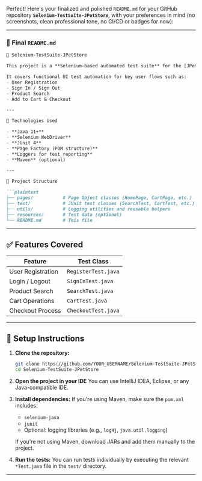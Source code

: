 Perfect! Here's your finalized and polished `README.md` for your GitHub repository **`Selenium-TestSuite-JPetStore`**, with your preferences in mind (no screenshots, clean professional tone, no CI/CD or badges for now):

---

### 📄 Final `README.md`

````markdown
🧪 Selenium-TestSuite-JPetStore

This project is a **Selenium-based automated test suite** for the [JPetStore demo website](https://jpetstore.aspectran.com/), built using the **Page Object Model (POM)** design pattern.

It covers functional UI test automation for key user flows such as:
- User Registration
- Sign In / Sign Out
- Product Search
- Add to Cart & Checkout

---

🚀 Technologies Used

- **Java 11+**
- **Selenium WebDriver**
- **JUnit 4**
- **Page Factory (POM structure)**
- **Loggers for test reporting**
- **Maven** (optional)

---

📁 Project Structure

```plaintext
├── pages/           # Page Object classes (HomePage, CartPage, etc.)
├── test/            # JUnit test classes (SearchTest, CartTest, etc.)
├── utils/           # Logging utilities and reusable helpers
├── resources/       # Test data (optional)
└── README.md        # This file
````

---

## ✅ Features Covered

| Feature           | Test Class          |
| ----------------- | ------------------- |
| User Registration | `RegisterTest.java` |
| Login / Logout    | `SignInTest.java`   |
| Product Search    | `SearchTest.java`   |
| Cart Operations   | `CartTest.java`     |
| Checkout Process  | `CheckoutTest.java` |

---

## 🔧 Setup Instructions

1. **Clone the repository:**

   ```bash
   git clone https://github.com/YOUR_USERNAME/Selenium-TestSuite-JPetStore.git
   cd Selenium-TestSuite-JPetStore
   ```

2. **Open the project in your IDE**
   You can use IntelliJ IDEA, Eclipse, or any Java-compatible IDE.

3. **Install dependencies:**
   If you're using Maven, make sure the `pom.xml` includes:

   * `selenium-java`
   * `junit`
   * Optional: logging libraries (e.g., `log4j`, `java.util.logging`)

   If you're not using Maven, download JARs and add them manually to the project.

4. **Run the tests:**
   You can run tests individually by executing the relevant `*Test.java` file in the `test/` directory.

---


